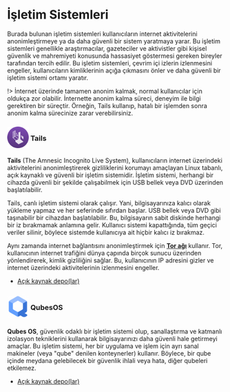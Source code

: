 <!-- NOTLAR
 - Bu sayfa bilgi içerikli makale olacaktır.
 - Tablo eklemeyi unutmayın
 - Uygun görseller eklemeyi unutmayın.
 - İçerik kuralları ve ekleme yapmak sayfalarını ziyaret edebilirsiniz -->

# İşletim Sistemleri

Burada bulunan işletim sistemleri kullanıcıların internet aktivitelerini anonimleştirmeye ya da daha güvenli bir sistem yaratmaya yarar. Bu işletim sistemleri genellikle araştırmacılar, gazeteciler ve aktivistler gibi kişisel güvenlik ve mahremiyeti konusunda hassasiyet göstermesi gereken bireyler tarafından tercih edilir. Bu işletim sistemleri, çevrim içi izlerin izlenmesini engeller, kullanıcıların kimliklerinin açığa çıkmasını önler ve daha güvenli bir işletim sistemi ortamı yaratır.

!> İnternet üzerinde tamamen anonim kalmak, normal kullanıcılar için oldukça zor olabilir. İnternette anonim kalma süreci, deneyim ile bilgi gerektiren bir süreçtir. Örneğin, Tails kullanıp, hatalı bir işlemden sonra anonim kalma sürecinize zarar verebilirsiniz.

### <span style="display: inline-block; vertical-align: middle;"><img src="docs/images/tails.png" alt="tails" style="width: 50px; height: 50px;"> </span> <span style="display: inline-block; vertical-align: middle;"> Tails

**Tails** (The Amnesic Incognito Live System), kullanıcıların internet üzerindeki aktivitelerini anonimleştirerek gizliliklerini korumayı amaçlayan Linux tabanlı, açık kaynaklı ve güvenli bir işletim sistemidir. İşletim sistemi, herhangi bir cihazda güvenli bir şekilde çalışabilmek için USB bellek veya DVD üzerinden başlatılabilir.

Tails, canlı işletim sistemi olarak çalışır. Yani, bilgisayarınıza kalıcı olarak yükleme yapmaz ve her seferinde sıfırdan başlar. USB bellek veya DVD gibi taşınabilir bir cihazdan başlatılabilir. Bu, bilgisayarın sabit diskinde herhangi bir iz bırakmamak anlamına gelir. Kullanıcı sistemi kapattığında, tüm geçici veriler silinir, böylece sistemde kullanıcıya ait hiçbir kalıcı iz bırakmaz.

Aynı zamanda internet bağlantısını anonimleştirmek için [**Tor ağı**](https://guvendekal.org/#/tor-agi) kullanır. Tor, kullanıcının internet trafiğini dünya çapında birçok sunucu üzerinden yönlendirerek, kimlik gizliliğini sağlar. Bu, kullanıcının IP adresini gizler ve internet üzerindeki aktivitelerinin izlenmesini engeller.

- [Açık kaynak depo(lar)](https://github.com/topics/tails)

### <span style="display: inline-block; vertical-align: middle;"><img src="docs/images/qubes.png" alt="qubesos" style="width: 50px;"> </span> <span style="display: inline-block; vertical-align: middle;"> QubesOS

**Qubes OS**, güvenlik odaklı bir işletim sistemi olup, sanallaştırma ve katmanlı izolasyon tekniklerini kullanarak bilgisayarınızı daha güvenli hale getirmeyi amaçlar. Bu işletim sistemi, her bir uygulama ve işlem için ayrı sanal makineler (veya "qube" denilen konteynerler) kullanır. Böylece, bir qube içinde meydana gelebilecek bir güvenlik ihlali veya hata, diğer qubeleri etkilemez.

- [Açık kaynak depo(lar)](https://github.com/QubesOS)